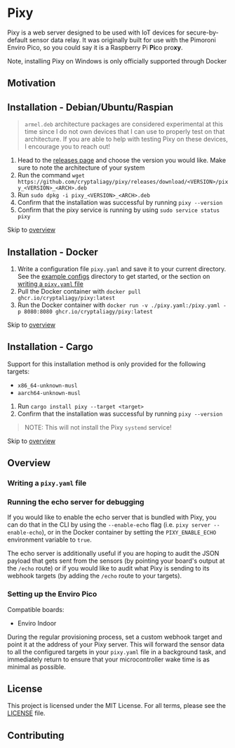 # Pixy

Pixy is a web server designed to be used with IoT devices for secure-by-default sensor data relay. It was originally built for use with the Pimoroni Enviro Pico, so you could say it is a Raspberry Pi **Pi**co pro**xy**.

Note, installing Pixy on Windows is only officially supported through Docker

## Motivation

## Installation - Debian/Ubuntu/Raspian

> `armel.deb` architecture packages are considered experimental at this time since I do not own devices that I can use to properly test on that architecture. If you are able to help with testing Pixy on these devices, I encourage you to reach out!

1. Head to the [releases page](https://github.com/cryptaliagy/pixy/releases/latest) and choose the version you would like. Make sure to note the architecture of your system
1. Run the command `wget https://github.com/cryptaliagy/pixy/releases/download/<VERSION>/pixy_<VERSION>_<ARCH>.deb`
1. Run `sudo dpkg -i pixy_<VERSION>_<ARCH>.deb`
1. Confirm that the installation was successful by running `pixy --version`
1. Confirm that the pixy service is running by using `sudo service status pixy`

Skip to [overview](#overview)

## Installation - Docker

1. Write a configuration file `pixy.yaml` and save it to your current directory. See the [example configs](/example-configs/) directory to get started, or the section on [writing a `pixy.yaml` file](#writing-a-pixyyaml-file)
1. Pull the Docker container with `docker pull ghcr.io/cryptaliagy/pixy:latest`
1. Run the Docker container with `docker run -v ./pixy.yaml:/pixy.yaml -p 8080:8080 ghcr.io/cryptaliagy/pixy:latest`

Skip to [overview](#overview)

## Installation - Cargo

Support for this installation method is only provided for the following targets:

- `x86_64-unknown-musl`
- `aarch64-unknown-musl`

1. Run `cargo install pixy --target <target>`
1. Confirm that the installation was successful by running `pixy --version`

> NOTE: This will not install the Pixy `systemd` service!

Skip to [overview](#overview)

## Overview

### Writing a `pixy.yaml` file

### Running the echo server for debugging

If you would like to enable the echo server that is bundled with Pixy, you can do that in the CLI by using the `--enable-echo` flag (i.e. `pixy server --enable-echo`), or in the Docker container by setting the `PIXY_ENABLE_ECHO` environment variable to `true`.

The echo server is additionally useful if you are hoping to audit the JSON payload that gets sent from the sensors (by pointing your board's output at the `/echo` route) or if you would like to audit what Pixy is sending to its webhook targets (by adding the `/echo` route to your targets).

### Setting up the Enviro Pico

Compatible boards:

- Enviro Indoor

During the regular provisioning process, set a custom webhook target and point it at the address of your Pixy server. This will forward the sensor data to all the configured targets in your `pixy.yaml` file in a background task, and immediately return to ensure that your microcontroller wake time is as minimal as possible.

## License

This project is licensed under the MIT License. For all terms, please see the [LICENSE](/LICENSE) file.

## Contributing
